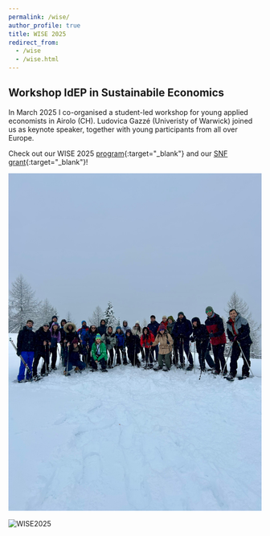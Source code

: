 ```yaml
---
permalink: /wise/
author_profile: true
title: WISE 2025
redirect_from:
  - /wise
  - /wise.html
---
```

## Workshop IdEP in Sustainabile Economics

  In March 2025 I co-organised a student-led workshop for young applied economists in Airolo (CH). Ludovica Gazzé (Univeristy of Warwick) joined us as keynote speaker, together with young participants from all over Europe.
  
  Check out our WISE 2025 [program](https://www.usi.ch/it/feeds/30071){:target="_blank"} and our [SNF grant](https://data.snf.ch/grants/grant/232488){:target="_blank"}!

  ![WISE2025](https://github.com/floramarchioro/floramarchioro.github.io/blob/master/images/wise_snow.jpg)

  ![WISE2025]([flormarchioro/github.io/images/wise_snow.jpg](https://github.com/floramarchioro/floramarchioro.github.io/blob/master/images/wise_snow.jpg))

